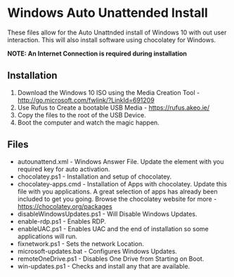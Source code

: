 # Windows Auto Unattended Install


These files allow for the Auto Unattnded install of Windows 10 with out user interaction. This will also install software using chocolatey for Windows.

<b>NOTE: An Internet Connection is required during installation</b>

## Installation

1. Download the Windows 10 ISO using the Media Creation Tool - http://go.microsoft.com/fwlink/?LinkId=691209
2. Use Rufus to Create a bootable USB Media - https://rufus.akeo.ie/
3. Copy the files to the root of the USB Device.
4. Boot the computer and watch the magic happen.

## Files

* autounattend.xml - Windows Answer File. Update the <Key> element with you required key for auto activation.
* chocolatey.ps1 - Installation and setup of chocolatey.
* chocolatey-apps.cmd - Installation of Apps with chocolatey. Update this file with you applications. A great selection of apps has already been included to get you going. Browse the chocolatey website for more - https://chocolatey.org/packages
* disableWindowsUpdates.ps1 - Will Disable Windows Updates.
* enable-rdp.ps1 - Enables RDP.
* enableUAC.ps1 - Enables UAC and the end of installation so some applications will run.
* fixnetwork.ps1 - Sets the network Location.
* microsoft-updates.bat - Configures Windows Updates.
* remoteOneDrive.ps1 - Disables One Drive from Starting on Boot.
* win-updates.ps1 - Checks and install any that are available.
